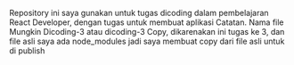 Repository ini saya gunakan untuk tugas dicoding dalam pembelajaran React Developer, dengan tugas untuk membuat aplikasi Catatan. Nama file Mungkin Dicoding-3 atau dicoding-3 Copy, dikarenakan ini tugas ke 3, dan file asli saya ada node_modules jadi saya membuat copy dari file asli untuk di publish
